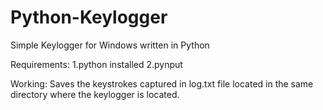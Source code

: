 # Python-Keylogger
Simple Keylogger for Windows written in Python

Requirements:
1.python installed
2.pynput

Working:
Saves the keystrokes captured in log.txt file located in the same directory where the keylogger is located.
